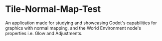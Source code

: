 # Tile-Normal-Map-Test
An application made for studying and showcasing Godot's capabilities for graphics with normal mapping, and the World Environment node's properties i.e. Glow and Adjustments.
